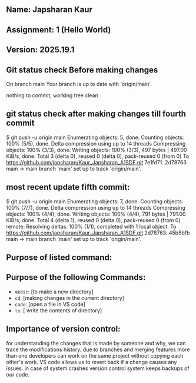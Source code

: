 ## Name: Japsharan Kaur
## Assignment: 1 (Hello World)
## Version: 2025.19.1

## Git status check Before making changes 
On branch main
Your branch is up to date with 'origin/main'.

nothing to commit, working tree clean


## git status check after making changes till fourth commit
$ git push -u origin main
Enumerating objects: 5, done.
Counting objects: 100% (5/5), done.
Delta compression using up to 14 threads
Compressing objects: 100% (3/3), done.
Writing objects: 100% (3/3), 497 bytes | 497.00 KiB/s, done.
Total 3 (delta 0), reused 0 (delta 0), pack-reused 0 (from 0)
To https://github.com/japsharan/Kaur_Japsharan_A1SDF.git
   7e1fd71..2d78763  main -> main
branch 'main' set up to track 'origin/main'.


## most recent update fifth commit:

$ git push -u origin main
Enumerating objects: 7, done.
Counting objects: 100% (7/7), done.
Delta compression using up to 14 threads
Compressing objects: 100% (4/4), done.
Writing objects: 100% (4/4), 791 bytes | 791.00 KiB/s, done.
Total 4 (delta 1), reused 0 (delta 0), pack-reused 0 (from 0)
remote: Resolving deltas: 100% (1/1), completed with 1 local object.
To https://github.com/japsharan/Kaur_Japsharan_A1SDF.git
   2d78763..45b8bfb  main -> main
branch 'main' set up to track 'origin/main'.


## Purpose of listed command:
## Purpose of the following Commands:

- `mkdir`: [to make a new directory]
- `cd`: [making changes in the current directory]
- `code`: [open a file in VS code]
- `ls`: [ write the contents of directory]
## Importance of version control:

for understanding the changes that is made by someone  and why, we can trace the modifications history.
due to branches and merging features more than one developers can work on the same project without copying each other's work.
VS code allows us to revert back if a change causes any issues.
in case of system crashes version control system keeps backups of our code.

